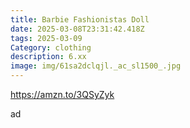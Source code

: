 ```yaml
---
title: Barbie Fashionistas Doll
date: 2025-03-08T23:31:42.418Z
tags: 2025-03-09
Category: clothing
description: 6.xx
image: img/61sa2dclqjl._ac_sl1500_.jpg
---
```

https://amzn.to/3QSyZyk

ad